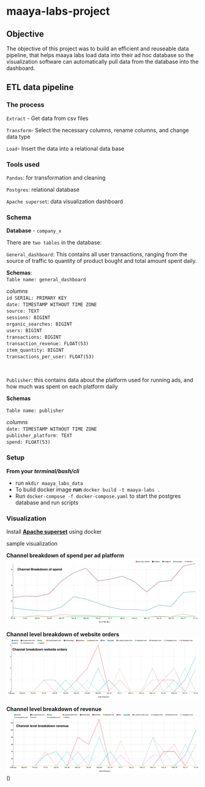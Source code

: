 # maaya-labs-project

## Objective 

The objective of this project was to build an efficient and reuseable data pipeline, that helps maaya labs load data into their ad hoc database so the visualization software can automatically pull data from the database into the dashboard.
## ETL data pipeline 

### The process 

`Extract` - Get data from csv files 

`Transform`- Select the necessary columns, rename columns, and change data type 

`Load`- Insert the data into a relational data base

### Tools used 
`Pandas`: for transformation and cleaning 

`Postgres`: relational database

`Apache superset`: data visualization dashboard 

### Schema

**Database** - `company_x `

There are `two tables` in the database:

`General_dashboard`: This contains all user transactions, ranging from the source of traffic to quantity of product bought and total amount spent daily. 

**Schemas**: <br>
`Table name: general_dashboard` 

*columns* <br>
`id SERIAL: PRIMARY KEY` <br>
`date: TIMESTAMP WITHOUT TIME ZONE `<br>
`source: TEXT`  <br>
`sessions: BIGINT` <br>
`organic_searches: BIGINT` <br>
`users: BIGINT` <br>
`transactions: BIGINT` <br>
`transaction_revenue: FLOAT(53)` <br>
`item_quantity: BIGINT` <br>
`transactions_per_user: FLOAT(53)`

<br>

`Publisher`: this contains data about the platform used for running ads, and how much was spent on each platform daily 

**Schemas** <br>

`Table name: publisher` 

*columns* <br>
`date: TIMESTAMP WITHOUT TIME ZONE` <br>
`publisher_platform: TEXT` <br>
`spend: FLOAT(53)`


### Setup

**From your *terminal/bash/cli*** 
- run `mkdir maaya_labs_data`
- To build docker image **run** `docker build -t maaya-labs .`
- Run `docker-compose -f docker-compose.yaml` to start the postgres database and run scripts

### Visualization

Install **[Apache superset](https://superset.apache.org/docs/installation/installing-superset-using-docker-compose)** using docker

sample visualization

**Channel breakdown of spend per ad platform**
![Channel breakdown spend](doc/channel_breakdown_spend.png)
<br>

**Channel level breakdown of website orders**
<img src="doc/channel_breakdown_website_orders.png">
<br>

**Channel level breakdown of revenue**
<img src="doc/channel_level_breakdown_revenue.png">()
